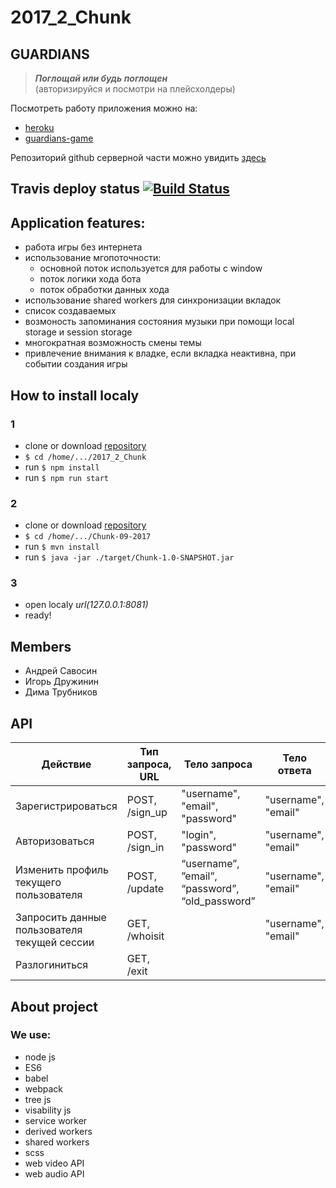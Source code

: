 # 2017_2_Chunk

## GUARDIANS
> ***Поглощай или будь поглощен<br>***
> (авторизируйся и посмотри на плейсхолдеры)


Посмотреть работу приложения можно на:
- [heroku](https://chunk-frontend.herokuapp.com)<br>
- [guardians-game](https://guardians-game.ru)<br>

Репозиторий github серверной части можно увидить [здесь](https://github.com/java-park-mail-ru/Chunk-09-2017)

## Travis deploy status [![Build Status](https://travis-ci.org/frontend-park-mail-ru/2017_2_Chunk.svg?branch=travis)](https://travis-ci.org/frontend-park-mail-ru/2017_2_Chunk)

## Application features:
- работа игры без интернета
- использование мгопоточности: 
  - основной поток используется для работы с window
  - поток логики хода бота
  - поток обработки данных хода
- использование shared workers для синхронизации вкладок
- список создаваемых
- возмоность запоминания состояния музыки при помощи local storage и session storage
- многократная возможность смены темы
- привлечение внимания к владке, если вкладка неактивна, при событии создания игры

## How to install localy
### 1
- clone or download [repository](https://github.com/frontend-park-mail-ru/2017_2_Chunk/tree/drujinin)
- `$ cd /home/.../2017_2_Chunk`
- run `$ npm install`
- run `$ npm run start`

### 2
- clone or download [repository](https://github.com/java-park-mail-ru/Chunk-09-2017)
- `$ cd /home/.../Chunk-09-2017`
- run `$ mvn install`
- run `$ java -jar ./target/Chunk-1.0-SNAPSHOT.jar`

### 3
- open localy *url(127.0.0.1:8081)*
- ready!

## Members
* Андрей Савосин
* Игорь Дружинин
* Дима Трубников

## API
| Действие | Тип запроса, URL | Тело запроса | Тело ответа |
| --- | --- | --- | --- |
| Зарегистрироваться | POST, /sign_up | "username", "email", "password" | "username", "email" |
| Авторизоваться | POST, /sign_in | "login", "password" | "username", "email" |
| Изменить профиль текущего пользователя | POST, /update | “username”, ”email”, “password”, “old_password” | "username", "email" |
| Запросить данные пользователя текущей сессии | GET, /whoisit | | "username", "email" | |
| Разлогиниться | GET, /exit |  |  |

## About project
### We use:
- node js
- ES6
- babel
- webpack
- tree js
- visability js
- service worker
- derived workers
- shared workers
- scss
- web video API
- web audio API
